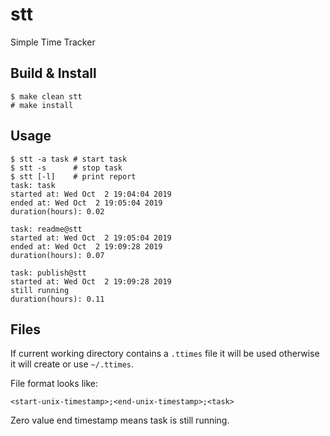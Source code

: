 stt
====

Simple Time Tracker

Build & Install
---------------

	$ make clean stt
	# make install

Usage
-----

	$ stt -a task # start task
	$ stt -s      # stop task
	$ stt [-l]    # print report
	task: task
	started at: Wed Oct  2 19:04:04 2019
	ended at: Wed Oct  2 19:05:04 2019
	duration(hours): 0.02

	task: readme@stt
	started at: Wed Oct  2 19:05:04 2019
	ended at: Wed Oct  2 19:09:28 2019
	duration(hours): 0.07

	task: publish@stt
	started at: Wed Oct  2 19:09:28 2019
	still running
	duration(hours): 0.11

Files
-----

If current working directory contains a `.ttimes` file it will be used
otherwise it will create or use `~/.ttimes`.

File format looks like:

	<start-unix-timestamp>;<end-unix-timestamp>;<task>

Zero value end timestamp means task is still running.
